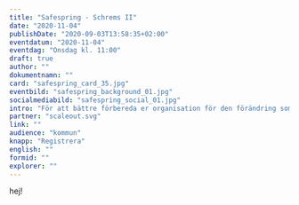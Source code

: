 ```yaml
---
title: "Safespring - Schrems II"
date: "2020-11-04"
publishDate: "2020-09-03T13:58:35+02:00"
eventdatum: "2020-11-04"
eventdag: "Onsdag kl. 11:00"
draft: true
author: ""
dokumentnamn: ""
card: "safespring_card_35.jpg"
eventbild: "safespring_background_01.jpg"
socialmediabild: "safespring_social_01.jpg"
intro: "För att bättre förbereda er organisation för den förändring som AI teknologier för med sig är det viktigt att förstå förutsättningarna."
partner: "scaleout.svg"
link: ""
audience: "kommun"
knapp: "Registrera"
english: ""
formid: ""
explorer: ""
---
```


hej!

